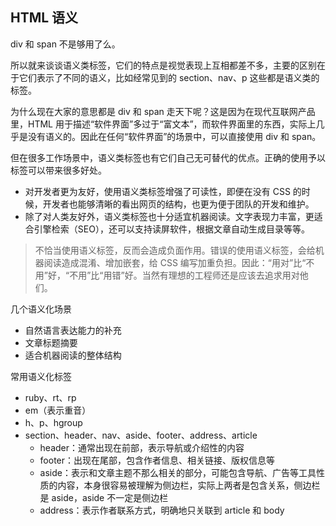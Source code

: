## HTML 语义
div 和 span 不是够用了么。

所以就来谈谈语义类标签，它们的特点是视觉表现上互相都差不多，主要的区别在于它们表示了不同的语义，比如经常见到的 section、nav、p 这些都是语义类的标签。

为什么现在大家的意思都是 div 和 span 走天下呢？这是因为在现代互联网产品里，HTML 用于描述“软件界面”多过于“富文本”，而软件界面里的东西，实际上几乎是没有语义的。因此在任何“软件界面”的场景中，可以直接使用 div 和 span。

但在很多工作场景中，语义类标签也有它们自己无可替代的优点。正确的使用予以标签可以带来很多好处。
* 对开发者更为友好，使用语义类标签增强了可读性，即便在没有 CSS 的时候，开发者也能够清晰的看出网页的结构，也更为便于团队的开发和维护。
* 除了对人类友好外，语义类标签也十分适宜机器阅读。文字表现力丰富，更适合引擎检索（SEO），还可以支持读屏软件，根据文章自动生成目录等等。

> 不恰当使用语义标签，反而会造成负面作用。错误的使用语义标签，会给机器阅读造成混淆、增加嵌套，给 CSS 编写加重负担。因此：“用对”比“不用”好，“不用”比“用错”好。当然有理想的工程师还是应该去追求用对他们。

几个语义化场景
* 自然语言表达能力的补充
* 文章标题摘要
* 适合机器阅读的整体结构

常用语义化标签
* ruby、rt、rp
* em（表示重音）
* h、p、hgroup
* section、header、nav、aside、footer、address、article
  * header：通常出现在前部，表示导航或介绍性的内容
  * footer：出现在尾部，包含作者信息、相关链接、版权信息等
  * aside：表示和文章主题不那么相关的部分，可能包含导航、广告等工具性质的内容，本身很容易被理解为侧边栏，实际上两者是包含关系，侧边栏是 aside，aside 不一定是侧边栏
  * address：表示作者联系方式，明确地只关联到 article 和 body